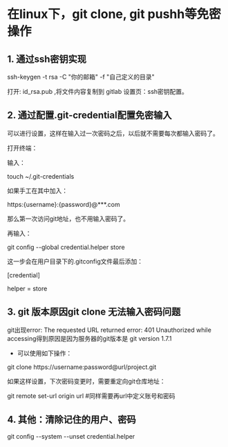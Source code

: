 # 在linux下，git clone, git pushh等免密操作

## 1. 通过ssh密钥实现

ssh-keygen -t rsa -C "你的邮箱" -f "自己定义的目录" 

打开: id_rsa.pub ,将文件内容复制到 gitlab 设置页：ssh密钥配置。



## 2. 通过配置.git-credential配置免密输入

可以进行设置，这样在输入过一次密码之后，以后就不需要每次都输入密码了。

打开终端：

输入：

touch ~/.git-credentials

如果手工在其中加入：

https:{username}:{password}@***.com

那么第一次访问git地址，也不用输入密码了。

再输入：

git config --global credential.helper store

这一步会在用户目录下的.gitconfig文件最后添加：

[credential]

helper = store



## 3. git 版本原因git clone 无法输入密码问题

git出现error: The requested URL returned error: 401 Unauthorized while accessing得到原因是因为服务器的git版本是 git version 1.7.1

- 可以使用如下操作：

git clone https://username:password@url/project.git

如果这样设置，下次密码变更时，需要重定向git仓库地址：

git remote set-url origin url  #同样需要再url中定义账号和密码



## 4. 其他：清除记住的用户、密码

git config --system --unset credential.helper